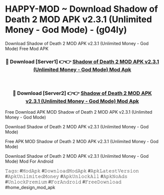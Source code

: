 # HAPPY-MOD ~ Download Shadow of Death 2 MOD APK v2.3.1 (Unlimited Money - God Mode) - (g04ly)
Download Shadow of Death 2 MOD APK v2.3.1 (Unlimited Money - God Mode) Free Mod APK

<div align="center">
<h3>🔴 Download [Server1] 👉👉 <a href="https://apk-comot.site?title=Shadow_of_Death_2_MOD_APK_v2.3.1_(Unlimited_Money_-_God_Mode)">Shadow of Death 2 MOD APK v2.3.1 (Unlimited Money - God Mode) Mod Apk</a></h3><br>

<h3>🔴 Download [Server2] 👉👉 <a href="https://apk-comot.site?title=Shadow_of_Death_2_MOD_APK_v2.3.1_(Unlimited_Money_-_God_Mode)">Shadow of Death 2 MOD APK v2.3.1 (Unlimited Money - God Mode) Mod Apk</a></h3>
</div>


Free Download APK MOD Shadow of Death 2 MOD APK v2.3.1 (Unlimited Money - God Mode)

Download Shadow of Death 2 MOD APK v2.3.1 (Unlimited Money - God Mode) 

Free APK MOD Shadow of Death 2 MOD APK v2.3.1 (Unlimited Money - God Mode) 

Download Shadow of Death 2 MOD APK v2.3.1 (Unlimited Money - God Mode) Mod For Android

𝚃𝚊𝚐𝚜: #𝙼𝚘𝚍𝙰𝚙𝚔 #𝙳𝚘𝚠𝚗𝚕𝚘𝚊𝚍𝙼𝚘𝚍𝙰𝚙𝚔 #𝙰𝚙𝚔𝙻𝚊𝚝𝚎𝚜𝚝𝚅𝚎𝚛𝚜𝚒𝚘𝚗 #𝙰𝚙𝚔𝚄𝚗𝚕𝚒𝚖𝚒𝚝𝚎𝚍𝙼𝚘𝚗𝚎𝚢 #𝙰𝚙𝚔𝚄𝚗𝚕𝚘𝚌𝚔𝙰𝚕𝚕 #𝙰𝚙𝚔𝙽𝚘𝙰𝚍𝚜 #𝚄𝚗𝚕𝚘𝚌𝚔𝙿𝚛𝚎𝚖𝚒𝚞𝚖 #𝙵𝚘𝚛𝙰𝚗𝚍𝚛𝚘𝚒𝚍 #𝙵𝚛𝚎𝚎𝙳𝚘𝚠𝚗𝚕𝚘𝚊𝚍 #home_design_mod_apk